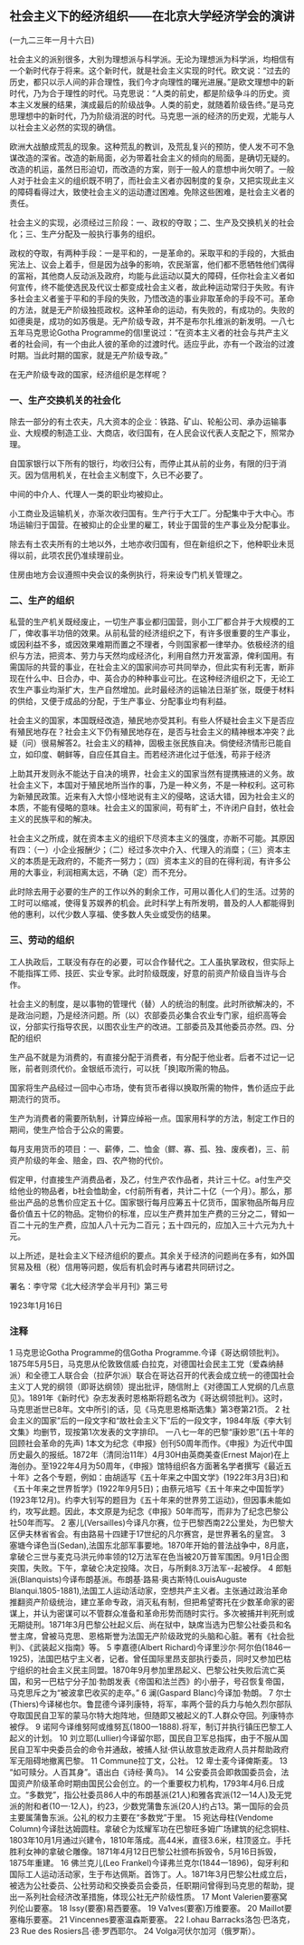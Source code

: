 ## 社会主义下的经济组织——在北京大学经济学会的演讲

 

(一九二三年一月十六日)

 

社会主义的派别很多，大别为理想派与科学派。无论为理想派为科学派，均相信有一个新时代存于将来。这个新时代，就是社会主义实现的时代。欧文说：“过去的历史，都只以示人间的非合理性，我们今才向理性的曙光进展。”是欧文理想中的新时代，乃为合于理性的时代。马克思说：“人类的前史，都是阶级争斗的历史。资本主义发展的结果，演成最后的阶级战争。人类的前史，就随着阶级告终。”是马克思理想中的新时代，乃为阶级消泯的时代。马克思一派的经济的历史观，尤能与人以社会主义必然的实现的确信。

欧洲大战酿成荒乱的现象。这种荒乱的教训，及荒乱复兴的预防，使人发不可不急谋改造的深省。改造的新局面，必为带着社会主义的倾向的局面，是确切无疑的。改造的机运，虽然日形迫切，而改造的方案，则于一般人的意想中尚欠明了。一般人对于社会主义的组织既不明了，而社会主义者亦因制度的复杂，又把实现此主义的障碍看得过大，致使社会主义的运动遭过困难。免除这些困难，是社会主义者的责任。

社会主义的实现，必须经过三阶段：一、政权的夺取；二、生产及交换机关的社会化；三、生产分配及一般执行事务的组织。

政权的夺取，有两种手段：一是平和的，一是革命的。采取平和的手段的，大抵由宪法上、议会上着手，但是因为战争的影响，农民渐富，他们都不愿牺牲他们偶得的富裕，其他商人反动派及政府，均能与此运动以莫大的障碍，任你社会主义者如何宣传，终不能使选民及代议士都变成社会主义者，故此种运动常归于失败。有许多社会主义者鉴于平和的手段的失败，乃悟改造的事业非取革命的手段不可。革命的方法，就是无产阶级独揽政权。这种革命的运动，有失败的，有成功的。失败的如德奥是，成功的如苏俄是。无产阶级专政，并不是布尔扎维派的新发明。一八七五年马克思论Gotha Programme的信l里说过：“在资本主义者的社会与共产主义者的社会间，有一个由此人彼的革命的过渡时代。适应乎此，亦有一个政治的过渡时期。当此时期的国家，就是无产阶级专政。”

在无产阶级专政的国家，经济组织是怎样呢？

 

### 一、生产交换机关的社会化

 

除去一部分的有土农夫，凡大资本的企业：铁路、矿山、轮船公司、承办运输事业、大规模的制造工业、大商店，收归国有，在人民会议代表人支配之下，照常办理。

自国家银行以下所有的银行，均收归公有，而停止其从前的业务，有限的归于消灭。因为信用机关，在社会主义制度下，久已不必要了。

中间的中介人、代理人一类的职业均被抑止。

小工商业及运输机关，亦渐次收归国有。生产行于大工厂。分配集中于大中心。市场运输归于国营。在被抑止的企业里的雇工，转业于国营的生产事业及分配事业。

除去有土农夫所有的土地以外，土地亦收归国有，但在新组织之下，他种职业未觅得以前，此项农民仍准续理前业。

住房由地方会议遵照中央会议的条例执行，将来设专门机关管理之。

 

### 二、生产的组织

 

私营的生产机关既经废止，一切生产事业都归国营，则小工厂都合并于大规模的工厂，俾收事半功倍的效果。从前私营的经济组织之下，有许多很重要的生产事业，或因利益不多，或因效果难期而置之不理者，今则国家都一律举办。依极经济的组织与方法，把资本、劳力与天然均成经济化，利用自然力开发富源，俾利国用。有需国际的共营的事业，在社会主义的国家间亦可共同举办，但此实有利无害，断非现在什么中、日合办，中、英合办的种种事业可比。在这种经济组织之下，无论工农生产事业均渐扩大，生产自然增加。此时最经济的运输法日渐扩张，既便于材料的供给，又便于成品的分配，于生产事业、分配事业均有利益。

社会主义的国家，本国既经改造，殖民地亦受其利。有些人怀疑社会主义下是否应有殖民地存在？社会主义下仍有殖民地存在，是否与社会主义的精神根本冲突？此疑（问）很易解答2。社会主义的精神，固极主张民族自决。倘使经济情形已能自立，如印度、朝鲜等，自应任其自主。而若经济进化过于低浅，苟非于经济

上助其开发则永不能达于自决的境界，社会主义的国家当然有提携掖进的义务。故社会主义下，本国对于殖民地所当作的事，乃是一种义务，不是一种权利。这可称为新殖民政策。近来有入大惊小怪地说有主义的侵略，这话大错，因为社会主义的本质，不能有侵略的意味。社会主义的国家间，苟有旷土，不许闭户自封，依社会主义的民族平和的解决。

社会主义之所成，就在资本主义的组织下尽资本主义的强度，亦断不可能。其原因有四：（一）小企业报酬少；（二）经过多次中介入、代理入的消糜；（三）资本主义的本质是无政府的，不能齐一努力；（四）资本主义的目的在得利润，有许多公用的大事业，利润相离太远，不确（定）而不充分。

此时除去用于必要的生产的工作以外的剩余工作，可用以善化人们的生活。过劳的工时可以缩减，使得复苏娱养的机会。此时科学上有所发明，普及的人人都能得到他的惠利，以代少数人享福、使多数人失业或受伤的结果。

 

### 三、劳动的组织

 

工人执政后，工联没有存在的必要，可以合作替代之。工人虽执掌政权，但实际上不能指挥工师、技匠、实业专家。此时阶级既废，好意的前资产阶级自当许与合作。

社会主义的制度，是以事物的管理代（替）人的统治的制度。此时所欲解决的，不是政治问题，乃是经济问题。所（以）农部委员必集合农业专门家，组织高等会议，分部实行指导农民，以图农业生产的改进。工部委员及其他委员亦然。四、分配的组织

 

生产品不就是为消费的，有直接分配于消费者，有分配于他业者。后者不过记一记账，前者则须代价。金银纸币流行，可以抚「换]取所需的物品。

国家将生产品经过一回中心市场，使有货币者得以换取所需的物件，售价适应于此期流行的货币。

生产为消费者的需要所轨制，计算应绰裕一点。国家用科学的方法，制定工作日的期间，使生产恰合于公众的需要。

每月支用货币的项目：一、薪俸，二、恤金（鳏、寡、孤、独、废疾者)，三、前资产阶级的年金、赔金，四、农产物的代价。

假定甲，付直接生产消费品者，及乙，付生产农作品者，共计三十亿。a付生产交给他业的物品者，b社会恤助金，c付前所有者，共计二十亿（一个月）。那么，那些出产品的总售价应定五十亿。国家银行每月应筹五十亿货币，国家物品所每月应备价值五十亿的物品。定物价的标准，应以生产费并加生产费的三分之二，臂如一百二十元的生产费，应加人八十元为二百元；五十四元的，应加入三十六元为九十元。

以上所述，是社会主义下经济组织的要点。其余关于经济的问题尚在多有，如外国贸易及租（税）信用等问题，俟后有机会时再与诸君共同研讨之。

 

署名：李守常《北大经济学会半月刊》第三号

1923年1月16日

 

### 注释
1 马克思论Gotha Programme的信Gotha Programme.今译《哥达纲领批判》。1875年5月5日，马克思从伦敦致信威·白拉克，对德国社会民主工党（爱森纳赫派）和全德工人联合会（拉萨尔派）联合在哥达召开的代表会成立统一的德国社会主义丁人党的纲领（即哥达纲领）提出批评，随信附上《对德国工人党纲的几点意见》。1891年《新时代》杂志发表时恩格斯将题名改为《哥达纲领批判》。这时，马克思逝世已8年。文中所引的话，见《马克思恩格斯选集》第3卷第21页。
2 社会主义的国家”后的一段文字和“故社会主义下”后的一段文字，1984年版《李大钊文集》均删节，现按第1次发表的文字排印。
一八七一年的巴黎“康妙恩”(五十年的回顾社会革命的先声) 1本文为纪念《申报》创刊50周年而作。《申报》为近代中国历史最久的报纸。1872年（清同治11年）4月30H由英商美查(Ernest Major)在上海创办。至1922年4月为50周年，《申报》馆特组织各方面著名学者撰写《最近五十年》之各个专题，例如：由胡适写《五十年来之中国文学》(1922年3月3日)和《五十年来之世界哲学》(1922年9月5日)；由蔡元培写《五十年来之中国哲学》(1923年12月)。约李大钊写的题目为《五十年来的世界劳工运动》，但因事未能如约，攻写此题。因此，本文原是为纪念《申报》50年而写，而非为了纪念巴黎公社50年而写。
2 塞儿(Versailles)今译凡尔赛，位于巴黎西南22公里处，为巴黎大区伊夫林省省会。有由路易十四建于17世纪的凡尔赛宫，是世界著名的皇宫。
3 塞塘今译色当(Sedan),法国东北部军事要地。1870年开始的普法战争中，8月底，拿破仑三世与麦克马洪元帅率领的12万法军在色当被20万普军围困。9月1日企图突围，失败。下午，拿破仑决定投降。次日，与所剩8.3万法军--起被俘。
4 郎魁派(Blanquists)今译布朗基派。布朗基·路易·奥古斯特(LouisAuguste Blanqui.1805-1881),法国工人运动活动家，空想共产主义者。主张通过政治革命推翻资产阶级统治，建立革命专政，消灭私有制，但把希望寄托在少数革命家的密谋上，并认为密谋可以不管群众准备和革命形势而随时实行。多次被捕并判死刑或无期徒刑。1871年3月巴黎公社起义后、尚在狱中，缺席当选为巴黎公社委员和名誉主席，曾被马克思、恩格斯誉为法国无产阶级政党的头脑和心脏。著有《社会批判》、《武装起义指南》等。
5 李嘉德(Albert Richard)今译里沙尔·阿尔伯(1846一1925)，法国巴枯宁主义者，记者。曾任国际里昂支部执行委员，同时又参加巴枯宁组织的社会主义民主同盟。1870年9月参加里昂起义、巴黎公社失败后流亡英国，和另一巴枯宁分子加·勃朗发表《帝国和法兰西》的小册子，号召恢复帝国，马克思斥之为“被波拿巴收买的走卒。”
6 澜(Gaspard Blanc)今译加·勃朗。
7 尔士(Thiers)今译梯也尔。鲁昆德今译列康特，将军，率两个营的兵力与帕久烈尔部队夺取国民自卫军的蒙马尔特大炮阵地，但随即又被起义的T.人群众夺回。列康特亦被俘。
9 诺阿今译维努阿或维努瓦(1800一1888).将军，制订并执行镇压巴黎工人起义的计划。
10 刘立耶(Lullier)今译留尔耶，国民自卫军总指挥，由于不服从国民自卫军中央委员会的命令并通敌，被捕人狱·供认故意放走政府人员并帮助政府军无阻碍地撤离巴黎。
11 Commune拉丁文，公社。
12 卑士麦今译俾斯麦。
13 “如可赎分。人百其身”。语出白《诗经·黄鸟》。
14 公安委员会即救国委员会，法国资产阶级革命时期由国民公会创立。的一个重要权力机构，1793年4月6.日成立。“多数党”，指公社委员86人中的布朗基派(21人)和雅各宾派(12一14人)及无党派的附和者(10一·12人)，约23，少数党蒲鲁东派(20人)约占13。第一国际的会员主要属蒲鲁东派。公礼的权力主要在“多数党”于里。
15 宛达母柱(Vendome Column)今译肚达姆圆柱。拿破仑为炫耀军功在巴黎旺多姆广场建筑的纪念铜柱、1803年10月1月通过兴建令，1810年落成。高44米，直径3.6米，柱顶竖立。手托胜利女神的拿破仑雕像。1871年4月12日巴黎公社颁布拆毁令，5月16日拆毁，1875年重建。
16 佛兰克儿(Leo Frankel)今译弗兰克尔(1844一1896)，匈牙利和国际工人运动活动家，生于布达佩斯。首饰丁。人。1871年3月巴黎公杜成立后，被选为公社委员、公社劳动和交换委员会委员，任职期问曾得到马克思的帮助，提出一系列社会经济改革措施，体现公社无产阶级性质。
17 Mont Valerien要塞窝列伦山要塞。
18 Issy(要塞)易西要塞。
19 Va1ves(要塞)万维要塞。
20 Maillot要塞梅乐要塞。
21 Vincennes要塞温森斯要塞。
22 I.ohau Barracks洛包·巴洛克，23  Rue des Rosiers吕·德·罗西耶尔。
24 Volga河伏尔加河（俄罗斯）。
